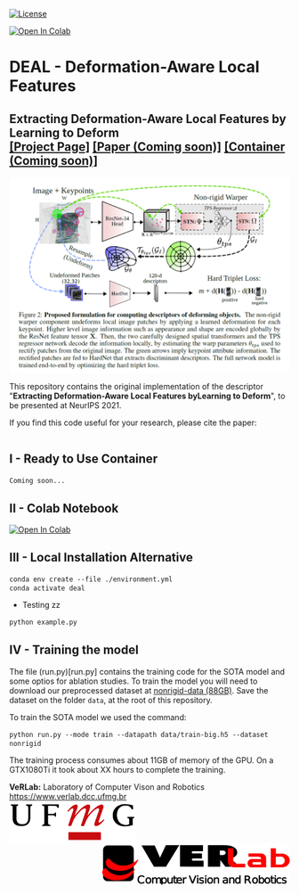 [![License](https://img.shields.io/badge/License-Apache_2.0-blue.svg)](LICENSE)

[![Open In Colab](https://colab.research.google.com/assets/colab-badge.svg)](https://colab.research.google.com/github/verlab/DEAL_NeurIPS_2021/blob/main/notebook/DEAL.ipynb)
# DEAL - Deformation-Aware Local Features
## <b>Extracting Deformation-Aware Local Features by Learning to Deform</b> <br>[[Project Page]](https://www.verlab.dcc.ufmg.br/descriptors/neurips2021/) [[Paper (Coming soon)]]() [[Container (Coming soon)]]()

<img src='./images/paper_thumbnail.png' align="center" width=900 />

This repository contains the original implementation of the descriptor "<b>Extracting Deformation-Aware Local Features byLearning to Deform</b>", to be presented at NeurIPS 2021. 


If you find this code useful for your research, please cite the paper:
```

```

## I - Ready to Use Container

`Coming soon...` 

## II - Colab Notebook 

[![Open In Colab](https://colab.research.google.com/assets/colab-badge.svg)](https://colab.research.google.com/github/verlab/DEAL_NeurIPS_2021/blob/main/notebook/DEAL.ipynb)

## III - Local Installation Alternative

```
conda env create --file ./environment.yml
conda activate deal
```

- Testing
zz
```bash
python example.py
```

## IV - Training the model

The file (run.py)[run.py] contains the training code for the SOTA model and some optios for ablation studies.
To train the model you will need to download our preprocessed dataset at [nonrigid-data (88GB)](). Save the dataset on the folder `data`, at the root of this repository.

To train the SOTA model we used the command:
```
python run.py --mode train --datapath data/train-big.h5 --dataset nonrigid
```

The training process consumes about 11GB of memory of the GPU. On a GTX1080Ti it took about XX hours to complete the training.


**VeRLab:** Laboratory of Computer Vison and Robotics https://www.verlab.dcc.ufmg.br
<br>
<img align="left" width="auto" height="75" src="./images/ufmg.png">
<img align="right" width="auto" height="75" src="./images/verlab.png">
<br/>